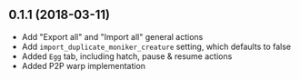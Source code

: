 ## 0.1.1 (2018-03-11)

* Add "Export all" and "Import all" general actions
* Add `import_duplicate_moniker_creature` setting, which defaults to false
* Added `Egg` tab, including hatch, pause & resume actions
* Added P2P warp implementation